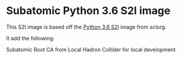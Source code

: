 # Subatomic Python 3.6 S2I image
This S2I image is based off the [Python 3.6 S2I](https://github.com/sclorg/s2i-python-container/tree/master/3.6) image from sclorg.

It add the following:

Subatomic Root CA from Local Hadron Collider for local development
